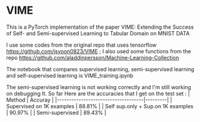 # VIME
This is a PyTorch implementation of the paper VIME: Extending the Success of Self- and Semi-supervised Learning to Tabular Domain on MNIST DATA

I use some codes from the original repo that uses tensorflow https://github.com/jsyoon0823/VIME ; I also used some functions from the repo https://github.com/aladdinpersson/Machine-Learning-Collection <br>

The notebook that compares supervised learning, semi-supervised learning and self-supervised learning is VIME_training.ipynb <br>

The semi-supervised learning is not working correctly and I'm still working on debugging It.
So far Here are the accuracies that I get on the test set :
| Method                             | Accuray |
|------------------------------------|---------|
| Supervised on 1K examples          | 88.81%  |
| Self sup.only + Sup.on 1K examples | 90.97%  |
| Semi-supervised                    | 89.43%   |
